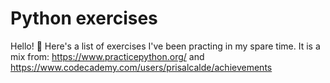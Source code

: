 # Python exercises
Hello! 🐍 
Here's a list of exercises I've been practing in my spare time. It is a mix from:
https://www.practicepython.org/ and 
https://www.codecademy.com/users/prisalcalde/achievements

